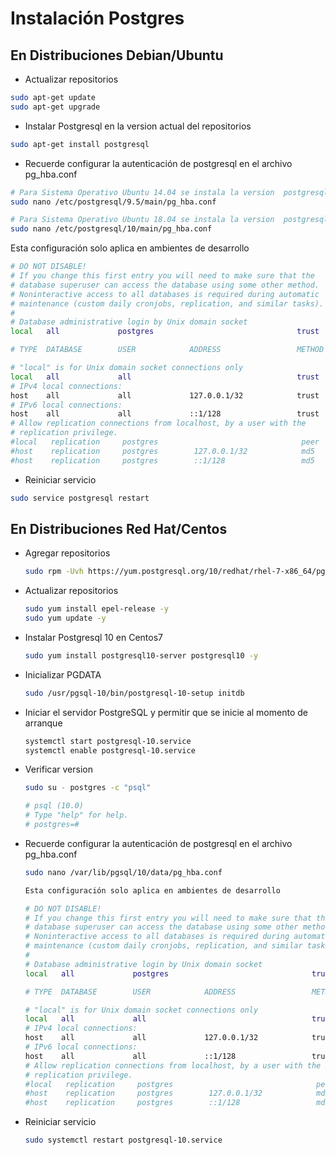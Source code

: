 # Instalación Postgres

## En Distribuciones Debian/Ubuntu

- Actualizar repositorios
```bash
sudo apt-get update
sudo apt-get upgrade
```

- Instalar Postgresql en la version actual del repositorios
```bash
sudo apt-get install postgresql
```
- Recuerde configurar la autenticación de postgresql en el archivo pg_hba.conf
```bash
# Para Sistema Operativo Ubuntu 14.04 se instala la version  postgresql 9-5
sudo nano /etc/postgresql/9.5/main/pg_hba.conf

# Para Sistema Operativo Ubuntu 18.04 se instala la version  postgresql 10
sudo nano /etc/postgresql/10/main/pg_hba.conf
```
Esta configuración solo aplica en ambientes de desarrollo
```bash
# DO NOT DISABLE!
# If you change this first entry you will need to make sure that the
# database superuser can access the database using some other method.
# Noninteractive access to all databases is required during automatic
# maintenance (custom daily cronjobs, replication, and similar tasks).
#
# Database administrative login by Unix domain socket
local   all             postgres                                trust

# TYPE  DATABASE        USER            ADDRESS                 METHOD

# "local" is for Unix domain socket connections only
local   all             all                                     trust
# IPv4 local connections:
host    all             all             127.0.0.1/32            trust
# IPv6 local connections:
host    all             all             ::1/128                 trust
# Allow replication connections from localhost, by a user with the
# replication privilege.
#local   replication     postgres                                peer
#host    replication     postgres        127.0.0.1/32            md5
#host    replication     postgres        ::1/128                 md5
```

- Reiniciar servicio
```bash
sudo service postgresql restart
```

## En Distribuciones Red Hat/Centos

- Agregar repositorios

  ```bash
  sudo rpm -Uvh https://yum.postgresql.org/10/redhat/rhel-7-x86_64/pgdg-centos10-10-2.noarch.rpm
  ```

- Actualizar repositorios

  ```bash
  sudo yum install epel-release -y
  sudo yum update -y
  ```

- Instalar Postgresql 10 en Centos7

  ```bash
  sudo yum install postgresql10-server postgresql10 -y
  ```

- Inicializar PGDATA

  ```bash
  sudo /usr/pgsql-10/bin/postgresql-10-setup initdb
  ```

- Iniciar el servidor PostgreSQL y permitir que se inicie al momento de arranque

  ```bash
  systemctl start postgresql-10.service
  systemctl enable postgresql-10.service
  ```

- Verificar version

  ```bash
  sudo su - postgres -c "psql"

  # psql (10.0)
  # Type "help" for help.
  # postgres=#
  ```
- Recuerde configurar la autenticación de postgresql en el archivo pg_hba.conf

  ```bash
  sudo nano /var/lib/pgsql/10/data/pg_hba.conf

  Esta configuración solo aplica en ambientes de desarrollo

  # DO NOT DISABLE!
  # If you change this first entry you will need to make sure that the
  # database superuser can access the database using some other method.
  # Noninteractive access to all databases is required during automatic
  # maintenance (custom daily cronjobs, replication, and similar tasks).
  #
  # Database administrative login by Unix domain socket
  local   all             postgres                                trust

  # TYPE  DATABASE        USER            ADDRESS                 METHOD

  # "local" is for Unix domain socket connections only
  local   all             all                                     trust
  # IPv4 local connections:
  host    all             all             127.0.0.1/32            trust
  # IPv6 local connections:
  host    all             all             ::1/128                 trust
  # Allow replication connections from localhost, by a user with the
  # replication privilege.
  #local   replication     postgres                                peer
  #host    replication     postgres        127.0.0.1/32            md5
  #host    replication     postgres        ::1/128                 md5
  ```

- Reiniciar servicio

  ```bash
  sudo systemctl restart postgresql-10.service
  ```
